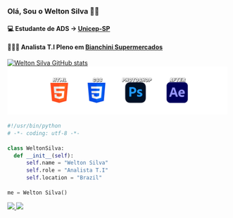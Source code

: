 ### Olá, Sou o Welton Silva 🤙🏻



#### <p>💻 Estudante de ADS -> <a href="https://www.unicep.edu.br/">Unicep-SP</a></p>

#### <p>👨🏽‍💻 Analista T.I Pleno em <a href="http://www.supermercadobianchini.com.br/">Bianchini Supermercados</br>
  ![Welton Silva GitHub stats](https://github-README-stats.vercel.app/api?username=WeltonSilva23&show_icons=true&theme=dark)
<img src="LING.png" width="500px" />

```python
#!/usr/bin/python
# -*- coding: utf-8 -*-

class WeltonSilva:
  def __init__(self):
      self.name = "Welton Silva"
      self.role = "Analista T.I"
      self.location = "Brazil"

me = Welton Silva()
```
<div class="Icons">
<a href="https://github.com/WeltonSilva23" target="_blank"><img src="https://img.shields.io/badge/GitHub-100000?style=for-the-badge&logo=github&logoColor=white'" />
<a href="https://www.linkedin.com/in/welton-silva-a4885a259/"target="_blank"><img src="https://img.shields.io/badge/LinkedIn-0077B5?style=for-the-badge&logo=linkedin&logoColor=white" />

</div>
  
